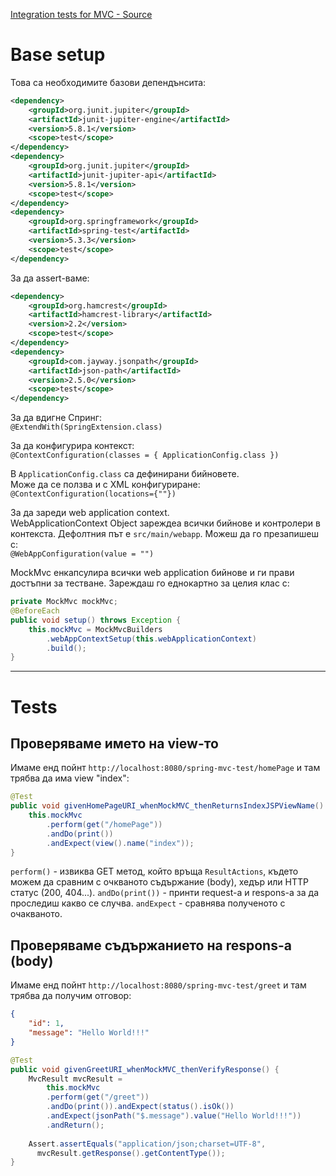 [Integration tests for MVC - Source](https://www.baeldung.com/integration-testing-in-spring)

# Base setup

Това са необходимите базови депендънсита:

```XML
<dependency>
    <groupId>org.junit.jupiter</groupId>
    <artifactId>junit-jupiter-engine</artifactId>
    <version>5.8.1</version>
    <scope>test</scope>
</dependency>
<dependency>
    <groupId>org.junit.jupiter</groupId>
    <artifactId>junit-jupiter-api</artifactId>
    <version>5.8.1</version>
    <scope>test</scope>
</dependency>
<dependency>
    <groupId>org.springframework</groupId>
    <artifactId>spring-test</artifactId>
    <version>5.3.3</version>
    <scope>test</scope>
</dependency>
```


За да assert-ваме:

```XML
<dependency>
    <groupId>org.hamcrest</groupId>
    <artifactId>hamcrest-library</artifactId>
    <version>2.2</version>
    <scope>test</scope>
</dependency>
<dependency>
    <groupId>com.jayway.jsonpath</groupId>
    <artifactId>json-path</artifactId>
    <version>2.5.0</version>
    <scope>test</scope>
</dependency>
```



За да вдигне Спринг:  
```@ExtendWith(SpringExtension.class)```


За да конфигурира контекст:  
`@ContextConfiguration(classes = { ApplicationConfig.class })`

В `ApplicationConfig.class` са дефинирани бийновете.  
Може да се ползва и с XML конфигуриране:  
`@ContextConfiguration(locations={""})`

За да зареди web application context.  
WebApplicationContext Object зареждеа всички бийнове и контролери в контекста.
Дефолтния път e `src/main/webapp`. Можеш да го презапишеш с:  
`@WebAppConfiguration(value = "")`

MockMvc енкапсулира всички web application бийнове и ги прави достъпни за тестване. Зареждаш го еднокартно за целия клас с:  
```JAVA
private MockMvc mockMvc;
@BeforeEach
public void setup() throws Exception {
    this.mockMvc = MockMvcBuilders
		.webAppContextSetup(this.webApplicationContext)
		.build();
}
```
---

# Tests

## Проверяваме името на view-то

Имаме енд пойнт `http://localhost:8080/spring-mvc-test/homePage` и там трябва да има view "index":  

```JAVA
@Test
public void givenHomePageURI_whenMockMVC_thenReturnsIndexJSPViewName() {
    this.mockMvc
		.perform(get("/homePage"))
		.andDo(print())
		.andExpect(view().name("index"));
}
```

`perform()` - извиква GET метод, който връща `ResultActions`, където можем да сравним с очкваното съдържание (body), хедър или HTTP статус (200, 404...).
`andDo(print())` - принти request-a и respons-a за да проследиш какво се случва.
`andExpect` - сравнява полученото с очакваното.


## Проверяваме съдържанието на respons-a (body)

Имаме енд пойнт `http://localhost:8080/spring-mvc-test/greet` и там трябва да получим отговор:

```JSON
{
    "id": 1,
    "message": "Hello World!!!"
}
```

```JAVA
@Test
public void givenGreetURI_whenMockMVC_thenVerifyResponse() {
    MvcResult mvcResult = 
		this.mockMvc
		.perform(get("/greet"))
		.andDo(print()).andExpect(status().isOk())
		.andExpect(jsonPath("$.message").value("Hello World!!!"))
		.andReturn();
    
    Assert.assertEquals("application/json;charset=UTF-8", 
      mvcResult.getResponse().getContentType());
}
```

  






